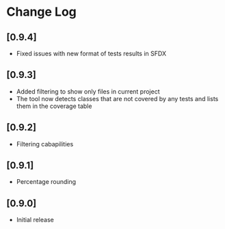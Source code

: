 # Change Log

## [0.9.4]

- Fixed issues with new format of tests results in SFDX

## [0.9.3]

- Added filtering to show only files in current project
- The tool now detects classes that are not covered by any tests and lists them in the coverage table

## [0.9.2]

- Filtering cabapilities

## [0.9.1]

- Percentage rounding

## [0.9.0]

- Initial release
